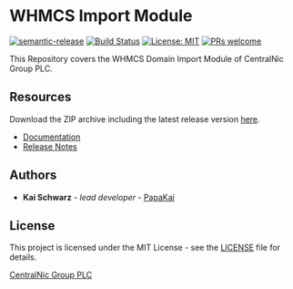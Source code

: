 # WHMCS Import Module #

[![semantic-release](https://img.shields.io/badge/%20%20%F0%9F%93%A6%F0%9F%9A%80-semantic--release-e10079.svg)](https://github.com/semantic-release/semantic-release)
[![Build Status](https://github.com/centralnic-reseller/whmcs-inimport/workflows/Release/badge.svg?branch=master)](https://github.com/centralnic-reseller/whmcs-import/workflows/Release/badge.svg?branch=master)
[![License: MIT](https://img.shields.io/badge/License-MIT-blue.svg)](https://opensource.org/licenses/MIT)
[![PRs welcome](https://img.shields.io/badge/PRs-welcome-brightgreen.svg)](https://github.com/centralnic-reseller/whmcs-import/blob/master/CONTRIBUTING.md)

This Repository covers the WHMCS Domain Import Module of CentralNic Group PLC.

## Resources ##

Download the ZIP archive including the latest release version [here](https://github.com/centralnic-reseller/whmcs-import/raw/master/whmcs-import-latest.zip).

* [Documentation](https://centralnic-reseller.github.io/centralnic-reseller/docs/cnic/whmcs/whmcs-importer/)
* [Release Notes](https://github.com/centralnic-reseller/whmcs-import/releases)

## Authors ##

* **Kai Schwarz** - *lead developer* - [PapaKai](https://github.com/papakai)

## License ##

This project is licensed under the MIT License - see the [LICENSE](https://github.com/centralnic-reseller/whmcs-import/blob/master/LICENSE) file for details.

[CentralNic Group PLC](https://hexonet.net)
